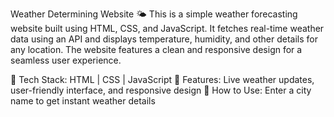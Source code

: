 Weather Determining Website 🌤️
This is a simple weather forecasting website built using HTML, CSS, and JavaScript. It fetches real-time weather data using an API and displays temperature, humidity, and other details for any location. The website features a clean and responsive design for a seamless user experience.

🔹 Tech Stack: HTML | CSS | JavaScript
🔹 Features: Live weather updates, user-friendly interface, and responsive design
🔹 How to Use: Enter a city name to get instant weather details
